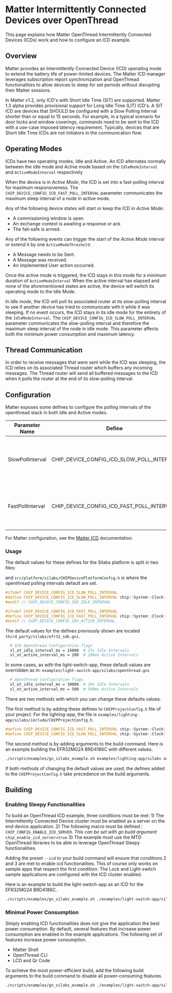 # Matter Intermittently Connected Devices over OpenThread

This page explains how Matter OpenThread Intermittently Connected Devices (ICDs) work and how to configure an ICD example.

## Overview

Matter provides an Intermittently Connected Device (ICD) operating mode to extend the battery life of power-limited devices.
The Matter ICD manager leverages subscription report synchronization and OpenThread functionalities to allow devices to sleep for set periods
without disrupting their Matter sessions.

In Matter v1.2, only ICD's with Short Idle Time (SIT) are supported. Matter 1.3 alpha provides provisional support for Long Idle Time (LIT) ICD's. A SIT ICD  are devices that SHOULD be configured with a Slow Polling Interval shorter than or equal to 15 seconds. For example, in a typical scenario for door locks and window coverings, commands need to be sent to the ICD with a use-case imposed latency requirement. Typically, devices that are Short Idle Time ICDs are not initiators in the communication flow.

## Operating Modes

ICDs have two operating modes, Idle and Active. An ICD alternates normally between the Idle mode and Active mode  based on the  `IdleModeInterval` and `ActiveModeInterval` respectively

When the device is in _Active Mode_, the ICD is set into a fast-polling interval for maximum responsiveness.
The `CHIP_DEVICE_CONFIG_ICD_FAST_POLL_INTERVAL` parameter communicates the maximum sleep interval of a node in active mode.

Any of the following device states will start or keep the ICD in _Active Mode_:
  - A commissioning window is open 
  - An exchange context is awaiting a response or ack
  - The fail-safe is armed.
  
Any of the following events can trigger the start of the _Active Mode_ interval or extend it by one `ActiveModeThreshold`:
  - A Message needs to be Sent.
  - A Message was received.
  - An implemented User action occurred.

Once the active mode is triggered, the ICD stays in this mode for a minimum duration of `ActiveModeInterval`
When the active interval has elapsed and none of the aforementioned states are active, the device will switch its operating mode to the Idle Mode.

In _Idle mode_, the ICD will poll its associated router at its slow-polling interval to see if another device has tried to communicate with it while it was sleeping.
If no event occurs, the ICD stays in its idle mode for the entirety of the `IdleModeInterval`.
The `CHIP_DEVICE_CONFIG_ICD_SLOW_POLL_INTERVAL` parameter communicates the slow-polling interval and therefore the maximum sleep interval of the node in idle mode. This parameter affects both the minimum power consumption and maximum latency.

## Thread Communication

In order to receive messages that were sent while the ICD was sleeping, the ICD relies on its associated Thread router which buffers any incoming messages.
The Thread router will send all buffered messages to the ICD when it polls the router at the end of its slow-polling interval.

## Configuration

Matter exposes some defines to configure the polling intervals of the openthread stack in both Idle and Active modes. 

| Parameter Name | Define | Description | Default Value | Maximum allowed Value |
| - | - | - | - | - |
| SlowPollInterval | CHIP_DEVICE_CONFIG_ICD_SLOW_POLL_INTERVAL | Interval, in milliseconds, at which the thread radio will poll its network in idle mode. | 15000 ms | <= IdleModeInterval |
| FastPollInterval | CHIP_DEVICE_CONFIG_ICD_FAST_POLL_INTERVAL | Interval, in milliseconds, at which the thread radio will poll its network in active mode. | 200 ms | < ActiveModeInterval |

For Matter configuration, see the [Matter ICD](../general/MATTER_ICD.md) documentation.

### Usage

The default values for these defines for the Silabs platform is split in two files:

and `src/platform/silabs/CHIPDevicePlatformConfig.h` is where the openthread polling intervals default are set.

```c++
#ifndef CHIP_DEVICE_CONFIG_ICD_SLOW_POLL_INTERVAL
#define CHIP_DEVICE_CONFIG_ICD_SLOW_POLL_INTERVAL chip::System::Clock::Milliseconds32(SL_OT_IDLE_INTERVAL)
#endif // CHIP_DEVICE_CONFIG_SED_IDLE_INTERVAL

#ifndef CHIP_DEVICE_CONFIG_ICD_FAST_POLL_INTERVAL
#define CHIP_DEVICE_CONFIG_ICD_FAST_POLL_INTERVAL chip::System::Clock::Milliseconds32(SL_OT_ACTIVE_INTERVAL)
#endif // CHIP_DEVICE_CONFIG_SED_ACTIVE_INTERVAL
```


The default values for the defines previously shown are located `third_party/silabs/efr32_sdk.gni`.
```bash
  # ICD Openthread Configuration flags
  sl_ot_idle_interval_ms = 15000  # 15s Idle Intervals
  sl_ot_active_interval_ms = 200  # 200ms Active Intervals
```

In some cases, as with the light-switch-app, these default values are overridden as in: `examples/light-switch-app/silabs/openthread.gni`
```bash
  # Openthread Configuration flags
  sl_ot_idle_interval_ms = 30000  # 30s Idle Intervals
  sl_ot_active_interval_ms = 500  # 500ms Active Intervals
```

There are two methods with which you can change these defaults values.

The first method is by adding these defines to `CHIPProjectConfig.h` file of your project.
For the lighting-app, the file is `examples/lighting-app/silabs/include/CHIPProjectConfig.h`.

```c++
#define CHIP_DEVICE_CONFIG_ICD_FAST_POLL_INTERVAL chip::System::Clock::Milliseconds32(<value_ms>)
#define CHIP_DEVICE_CONFIG_ICD_SLOW_POLL_INTERVAL chip::System::Clock::Milliseconds32(<value_ms>)
```

The second method is by adding arguments to the build command. Here is an example building the EFR32MG24 BRD4186C with different values.
```bash
./scripts/examples/gn_silabs_example.sh examples/lighting-app/silabs out/lighting-app BRD41686C sl_ot_idle_interval_ms=10000 sl_ot_active_interval_ms=200 sl_idle_mode_interval_ms = 300000 sl_active_mode_interval_ms=5000 sl_active_mode_threshold_ms=1000 --icd
```

If both methods of changing the default values are used, the defines added to the `CHIPProjectConfig.h` take precedence on the build arguments.

## Building 

### Enabling Sleepy Functionalities

To build an OpenThread ICD example, three conditions must be met: 
    1) The Intermittently Connected Device cluster must be enabled as a server on the end device application. 
    2) The following macro must be defined : `CHIP_CONFIG_ENABLE_ICD_SERVER`.
       *This can be set with gn build argument `chip_enable_icd_server=true`* 
    3) The example must use the MTD OpenThread libraries to be able to leverage OpenThread Sleepy functionalities.

Adding the preset `--icd` to your build command will ensure that conditions 2 and 3 are met to enable icd functionalities. This of course only works on sample apps that respect the first condition. The Lock and Light-switch sample applications are configured with the ICD cluster enabled.

Here is an example to build the light-switch-app as an ICD for the EFR32MG24 BRD4186C.

```bash
./scripts/examples/gn_silabs_example.sh ./examples/light-switch-app/silabs ./out/light-switch-app_SED BRD4186C --icd
```

### Minimal Power Consumption

Simply enabling ICD functionalities does not give the application the best power consumption.
By default, several features that increase power consumption are enabled in the example applications.
The following set of features increase power consumption.

- Matter Shell
- OpenThread CLI
- LCD and Qr Code

To achieve the most power-efficient build, add the following build arguments to the build command to disable all power-consuming features.

```bash
./scripts/examples/gn_silabs_example.sh ./examples/light-switch-app/silabs ./out/light-switch-app_ICD BRD4186C --icd --low-power
```